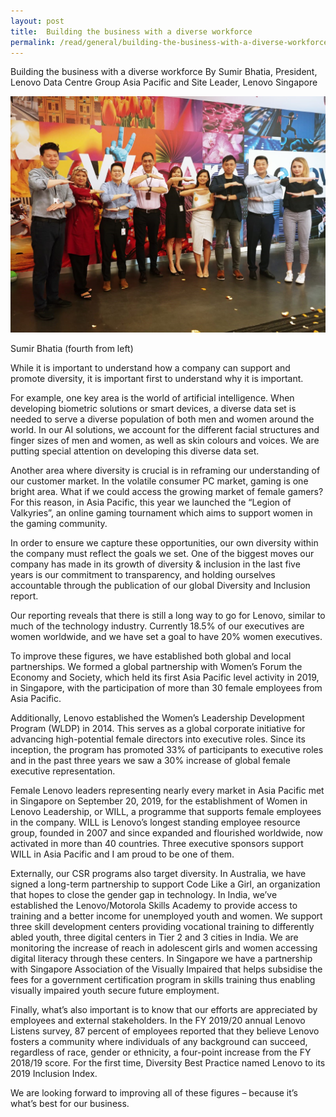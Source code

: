 ```yaml
---
layout: post
title:  Building the business with a diverse workforce
permalink: /read/general/building-the-business-with-a-diverse-workforce
---
```

Building the business with a diverse workforce
By Sumir Bhatia, President, Lenovo Data Centre Group Asia Pacific and Site Leader, Lenovo Singapore 
<p><img src="/images/read3.jpg"/></p>
Sumir Bhatia (fourth from left) 

While it is important to understand how a company can support and promote diversity, it is important first to understand why it is important. 

For example, one key area is the world of artificial intelligence. When developing biometric solutions or smart devices, a diverse data set is needed to serve a diverse population of both men and women around the world.  In our AI solutions, we account for the different facial structures and finger sizes of men and women, as well as skin colours and voices. We are putting special attention on developing this diverse data set.

Another area where diversity is crucial is in reframing our understanding of our customer market. In the volatile consumer PC market, gaming is one bright area. What if we could access the growing market of female gamers? For this reason, in Asia Pacific, this year we launched the “Legion of Valkyries”, an online gaming tournament which aims to support women in the gaming community.

In order to ensure we capture these opportunities, our own diversity within the company must reflect the goals we set. One of the biggest moves our company has made in its growth of diversity & inclusion in the last five years is our commitment to transparency, and holding ourselves accountable through the publication of our global Diversity and Inclusion report. 

Our reporting reveals that there is still a long way to go for Lenovo, similar to much of the technology industry. Currently 18.5% of our executives are women worldwide, and we have set a goal to have 20% women executives. 

To improve these figures, we have established both global and local partnerships. We formed a global partnership with Women’s Forum the Economy and Society, which held its first Asia Pacific level activity in 2019, in Singapore, with the participation of more than 30 female employees from Asia Pacific.

Additionally, Lenovo established the Women’s Leadership Development Program (WLDP) in 2014. This serves as a global corporate initiative for advancing high-potential female directors into executive roles. Since its inception, the program has promoted 33% of participants to executive roles and in the past three years we saw a 30% increase of global female executive representation. 

Female Lenovo leaders representing nearly every market in Asia Pacific met in Singapore on September 20, 2019, for the establishment of Women in Lenovo Leadership, or WILL, a programme that supports female employees in the company. WILL is Lenovo’s longest standing employee resource group, founded in 2007 and since expanded and flourished worldwide, now activated in more than 40 countries. Three executive sponsors support WILL in Asia Pacific and I am proud to be one of them.

Externally, our CSR programs also target diversity. In Australia, we have signed a long-term partnership to support Code Like a Girl, an organization that hopes to close the gender gap in technology. In India, we’ve established the Lenovo/Motorola Skills Academy to provide access to training and a better income for unemployed youth and women. We support three skill development centers providing vocational training to differently abled youth, three digital centers in Tier 2 and 3 cities in India.  We are monitoring the increase of reach in adolescent girls and women accessing digital literacy through these centers. In Singapore we have a partnership with Singapore Association of the Visually Impaired that helps subsidise the fees for a government certification program in skills training thus enabling visually impaired youth secure future employment.

Finally, what’s also important is to know that our efforts are appreciated by employees and external stakeholders. In the FY 2019/20 annual Lenovo Listens survey, 87 percent of employees reported that they believe Lenovo fosters a community where individuals of any background can succeed, regardless of race, gender or ethnicity, a four-point increase from the FY 2018/19 score. For the first time, Diversity Best Practice named Lenovo to its 2019 Inclusion Index. 

We are looking forward to improving all of these figures – because it’s what’s best for our business.
